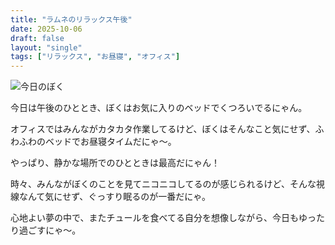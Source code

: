 ```yaml
---
title: "ラムネのリラックス午後"
date: 2025-10-06
draft: false
layout: "single"
tags: ["リラックス", "お昼寝", "オフィス"]
---
```


![今日のぼく](/images/cat-2025-10-06T10-40-07.jpg)

今日は午後のひととき、ぼくはお気に入りのベッドでくつろいでるにゃん。

オフィスではみんながカタカタ作業してるけど、ぼくはそんなこと気にせず、ふわふわのベッドでお昼寝タイムだにゃ〜。

やっぱり、静かな場所でのひとときは最高だにゃん！ 

時々、みんながぼくのことを見てニコニコしてるのが感じられるけど、そんな視線なんて気にせず、ぐっすり眠るのが一番だにゃ。 

心地よい夢の中で、またチュールを食べてる自分を想像しながら、今日もゆったり過ごすにゃ〜。